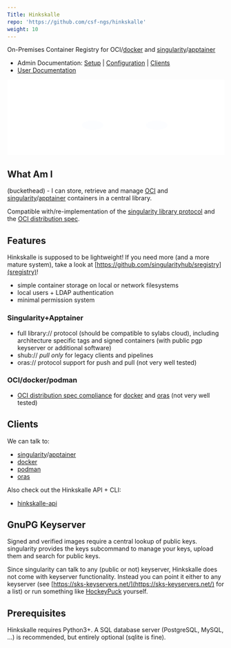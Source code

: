```yaml
---
Title: Hinkskalle
repo: 'https://github.com/csf-ngs/hinkskalle'
weight: 10
---
```


On-Premises Container Registry for OCI/[docker](https://www.docker.com/) and [singularity](https://github.com/sylabs/singularity)/[apptainer](https://apptainer.org/)

- Admin Documentation: [Setup](./deployment.md) | [Configuration](./configuration.md) | [Clients](./clients.md) 
- [User Documentation](./user-docs/)

<!--more-->

![light](./images/bunny-dark.svg)

## What Am I

(buckethead) - I can store, retrieve and manage [OCI](https://opencontainers.org/) and [singularity](https://sylabs.io/singularity/)/[apptainer](https://apptainer.org/) containers in a central library.

Compatible with/re-implementation of the [singularity library protocol](https://github.com/singularityhub/library-api) and the [OCI distribution spec](https://docs.docker.com/registry/introduction/). 

## Features

Hinkskalle is supposed to be lightweight! If you need more (and a more mature system), take a look at [https://github.com/singularityhub/sregistry](sregistry)!

- simple container storage on local or network filesystems
- local users + LDAP authentication
- minimal permission system

### Singularity+Apptainer

- full library:// protocol (should be compatible to sylabs cloud), including architecture specific tags and signed containers (with public pgp keyserver or additional software)
- shub:// *pull only* for legacy clients and pipelines
- oras:// protocol support for push and pull (not very well tested)

### OCI/docker/podman

- [OCI distribution spec compliance](https://github.com/opencontainers/distribution-spec) for [docker](https://docs.docker.com/registry/introduction/) and [oras](https://oras.land/) (not very well tested)

## Clients

We can talk to:

- [singularity](https://sylabs.io/singularity/)/[apptainer](https://apptainer.org/)
- [docker](https://docker.com/)
- [podman](https://podman.io/)
- [oras](https://oras.land/)

Also check out the Hinkskalle API + CLI:

- [hinkskalle-api](https://github.com/csf-ngs/hinkskalle-api)

## GnuPG Keyserver

Signed and verified images require a central lookup of public keys. singularity
provides the keys subcommand to manage your keys, upload them and search for
public keys.

Since singularity can talk to any (public or not) keyserver, Hinkskalle does
not come with keyserver functionality. Instead you can point it either to any
keyserver (see [https://sks-keyservers.net/](https://sks-keyservers.net/) for a
list) or run something like
[HockeyPuck](https://github.com/hockeypuck/hockeypuck) yourself.

## Prerequisites

Hinkskalle requires Python3+. A SQL database server (PostgreSQL, MySQL, ...) is
recommended, but entirely optional (sqlite is fine).
